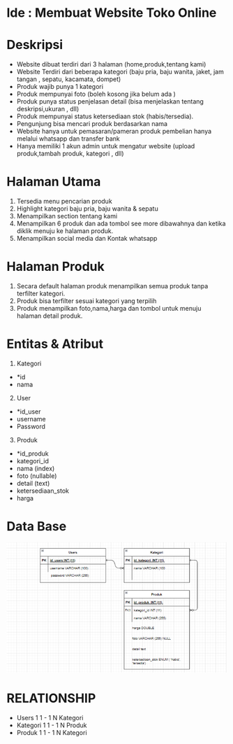 # Ide : Membuat Website Toko Online 


# Deskripsi

* Website dibuat terdiri dari 3 halaman (home,produk,tentang kami)
* Website Terdiri dari beberapa kategori (baju pria, baju wanita, jaket, jam tangan , sepatu, kacamata, dompet)
* Produk wajib punya 1 kategori
* Produk mempunyai foto (boleh kosong jika belum ada )
* Produk punya status penjelasan detail (bisa menjelaskan tentang deskripsi,ukuran , dll)
* Produk mempunyai status ketersediaan stok (habis/tersedia).
* Pengunjung bisa mencari produk berdasarkan nama
* Website hanya untuk pemasaran/pameran produk pembelian hanya melalui whatsapp dan transfer bank
* Hanya memiliki 1 akun admin untuk mengatur website (upload produk,tambah produk, kategori , dll)

# Halaman Utama

1. Tersedia menu pencarian produk
2. Highlight kategori baju pria, baju wanita & sepatu
3. Menampilkan section tentang kami 
4. Menampilkan 6 produk dan ada tombol see more dibawahnya dan ketika diklik menuju ke halaman produk.
5. Menampilkan social media dan Kontak whatsapp

# Halaman Produk

1. Secara default halaman produk menampilkan semua produk tanpa terfilter kategori.
2. Produk bisa terfilter sesuai kategori yang terpilih
3. Produk menampilkan foto,nama,harga dan tombol untuk menuju halaman detail produk.

# Entitas & Atribut 

1. Kategori

- *id 
- nama

2. User 

- *id_user
- username
- Password

3. Produk 

- *id_produk
- kategori_id
- nama (index)
- foto (nullable)
- detail (text)
- ketersediaan_stok
- harga

# Data Base

<img src="erd2.png">

#  RELATIONSHIP

- Users 1 1 - 1 N Kategori
- Kategori 1 1 - 1 N Produk
- Produk 1  1 - 1 N Kategori